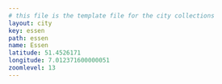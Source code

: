 ```yaml
---
# this file is the template file for the city collections
layout: city
key: essen
path: essen
name: Essen
latitude: 51.4526171
longitude: 7.012371600000051
zoomlevel: 13
---
```


